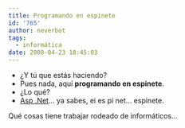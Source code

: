 ```yaml
---
title: Programando en espinete
id: '765'
author: neverbot
tags:
  - informática
date: 2008-04-23 18:45:03
---
```


* ¿Y tú que estás haciendo?
* Pues nada, aquí **programando en espinete**.
* ¿Lo qué?
* [Asp .Net](http://en.wikipedia.org/wiki/ASP.NET)... ya sabes, ei es pi net... espinete.

Qué cosas tiene trabajar rodeado de informáticos...
